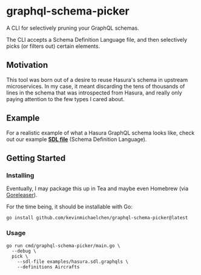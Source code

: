 # graphql-schema-picker

A CLI for selectively pruning your GraphQL schemas.

The CLI accepts a Schema Definition Language file, and then selectively picks 
(or filters out) certain elements.

## Motivation

This tool was born out of a desire to reuse Hasura's schema in upstream 
microservices. In my case, it meant discarding the tens of thousands of lines
in the schema that was introspected from Hasura, and really only paying 
attention to the few types I cared about.

## Example

For a realistic example of what a Hasura GraphQL schema looks like, check out 
our example [**SDL file**][sdl-file] (Schema Definition Language).

[sdl-file]: ./examples/hasura.sdl.graphqls

## Getting Started

### Installing

Eventually, I may package this up in Tea and maybe even Homebrew (via 
[Goreleaser][goreleaser-brew]).

For the time being, it should be installable with Go:

```shell
go install github.com/kevinmichaelchen/graphql-schema-picker@latest
```

[goreleaser-brew]: https://goreleaser.com/customization/homebrew/

### Usage

```shell
go run cmd/graphql-schema-picker/main.go \
  --debug \
  pick \
    --sdl-file examples/hasura.sdl.graphqls \
    --definitions Aircrafts
```